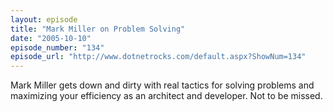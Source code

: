 ```yaml
---
layout: episode
title: "Mark Miller on Problem Solving"
date: "2005-10-10"
episode_number: "134"
episode_url: "http://www.dotnetrocks.com/default.aspx?ShowNum=134"
---
```


Mark Miller gets down and dirty with real tactics for solving problems and maximizing your efficiency as an architect and developer. Not to be missed.

